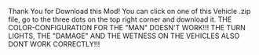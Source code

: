 Thank You for Download this Mod! You can click on one of this Vehicle .zip file, go to the three dots on the top right corner and download it. THE COLOR-CONFIGURATION FOR THE "MAN" DOESN'T WORK!!! THE TURN LIGHTS, THE "DAMAGE" AND THE WETNESS ON THE VEHICLES ALSO DONT WORK CORRECTLY!!!
